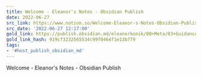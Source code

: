 ```yaml
---
title: Welcome - Eleanor's Notes - Obsidian Publish
date: 2022-06-27
src_link: https://www.notion.so/Welcome-Eleanor-s-Notes-Obsidian-Publish-6bcdcccaaf2442c5badce5e41fd28370
src_date: '2022-06-27 12:17:00'
gold_link: https://publish.obsidian.md/eleanorkonik/00+Meta/03+Guidance/Welcome
gold_link_hash: 919cf3232565534c99f0464f1e13b779
tags:
- '#host_publish_obsidian_md'
---
```



Welcome - Eleanor's Notes - Obsidian Publish